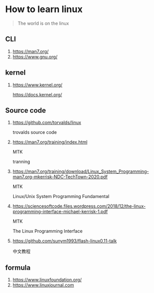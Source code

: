 # How to learn linux

> The world is on the linux

## CLI

1. https://man7.org/
2. https://www.gnu.org/

## kernel

1. https://www.kernel.org/

   https://docs.kernel.org/

## Source code

1. https://github.com/torvalds/linux

   trovalds source code

2. https://man7.org/training/index.html

   MTK

   tranning

3. https://man7.org/training/download/Linux_System_Programming-man7.org-mkerrisk-NDC-TechTown-2020.pdf

   MTK

   Linux/Unix System Programming Fundamental

4. https://sciencesoftcode.files.wordpress.com/2018/12/the-linux-programming-interface-michael-kerrisk-1.pdf

   MTK

   The Linux Programming Interface

4. https://github.com/sunym1993/flash-linux0.11-talk

   中文教程

## formula

1. https://www.linuxfoundation.org/
2. https://www.linuxjournal.com